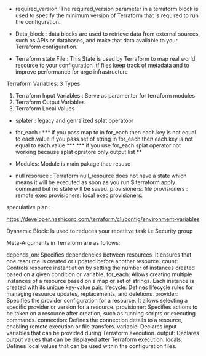 
- required_version :The required_version parameter in a terraform block is used to specify the minimum version of Terraform that is required to run the configuration.
 
- Data_block : data blocks are used to retrieve data from external sources, such as APIs or databases, and make that data available to your Terraform configuration.

- Terraform state File : This State is used by Terraform to map real world resource to your configuration .tf files keep track of metadata and to improve performance for arge infrastructure 

Terraform Variables: 3 Types
1) Terraform Input Variables : Serve as paramenter for terraform modules 
2) Terraform Output Variables 
3) Terraform Local Values
   
- splater : legacy and genralized splat operatoor
    
- for_each :
   *** if you pass map to in for_each then each.key is not equal to each.value 
       if you pass set of string   in for_each then each.key is not equal to each.value ***
*** if you use for_each splat operator not working because splat opratore only output list  **
- Modules: Module is main pakage thae resuse  



- null resoruce : Terraform null_resource does not have a state which means it will be executed as soon as you run $ terraform apply command but no state will be saved.
     provisioners:
      file provisioners :
      remote exec provisioners:
      local exec provisioners:

speculative plan :

https://developer.hashicorp.com/terraform/cli/config/environment-variables

Dyanamic Block: Is used to reduces your repetitve task i.e Security group  


Meta-Arguments in Terraform are as follows:

depends_on: Specifies dependencies between resources. It ensures that one resource is created or updated before another resource.
count: Controls resource instantiation by setting the number of instances created based on a given condition or variable.
for_each: Allows creating multiple instances of a resource based on a map or set of strings. Each instance is created with its unique key-value pair.
lifecycle: Defines lifecycle rules for managing resource updates, replacements, and deletions.
provider: Specifies the provider configuration for a resource. It allows selecting a specific provider or version for a resource.
provisioner: Specifies actions to be taken on a resource after creation, such as running scripts or executing commands.
connection: Defines the connection details to a resource, enabling remote execution or file transfers.
variable: Declares input variables that can be provided during Terraform execution.
output: Declares output values that can be displayed after Terraform execution.
locals: Defines local values that can be used within the configuration files.

